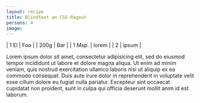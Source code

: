 ```yaml
---
layout: recipe
title: Blindtext an CSS-Ragout
persons: 4
image:
---
```


<!-- Zutaten -->

| 1 El   | Foo   |
| 200g   | Bar   |
| 1 Msp. | lorem |
| 2      | ipsum |

<!-- ad -->



<!-- Zubereitung -->

Lorem ipsum dolor sit amet, consectetur adipisicing elit, sed do eiusmod tempor incididunt ut labore et dolore magna aliqua.
Ut enim ad minim veniam, quis nostrud exercitation ullamco laboris nisi ut aliquip ex ea commodo consequat.
Duis aute irure dolor in reprehenderit in voluptate velit esse cillum dolore eu fugiat nulla pariatur. Excepteur sint occaecat cupidatat non proident,
sunt in culpa qui officia deserunt mollit anim id est laborum.
